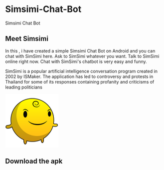 # Simsimi-Chat-Bot
Simsimi Chat Bot

## Meet Simsimi 

In this , i have created a  simple Simsimi Chat Bot on Android and you can chat with SimSimi here. Ask to SimSimi whatever you want. Talk to SimSimi online right now. Chat with SimSimi's chatbot is very easy and funny.

SimSimi is a popular artificial intelligence conversation program created in 2002 by ISMaker. The application has led to controversy and protests in Thailand for some of its responses containing profanity and criticisms of leading politicians

![preview](simsimi.png)

## Download the apk



